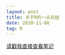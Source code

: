 ```yaml
---
layout: post
title: 关于R的一点总结
date: 2020-11-08
tag: R
---
```


<a href="/books/study-notes-of-R/index.html" target="_blank">请戳我直接查看笔记</a>
